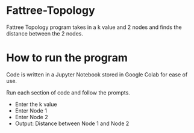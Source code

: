 # Fattree-Topology
Fattree Topology program takes in a k value and 2 nodes and finds the distance between the 2 nodes.


# How to run the program
Code is written in a Jupyter Notebook stored in Google Colab for ease of use.

Run each section of code and follow the prompts.
- Enter the k value
- Enter Node 1
- Enter Node 2
- Output: Distance between Node 1 and Node 2
